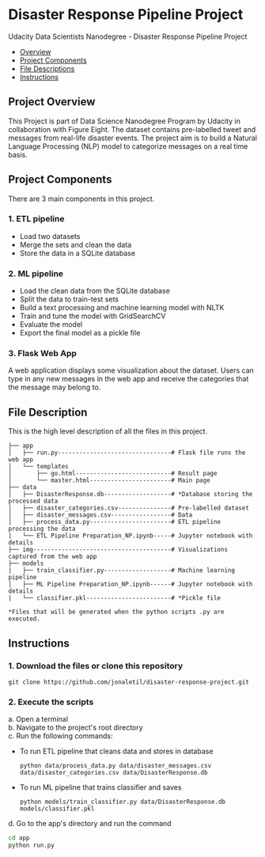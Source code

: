 # Disaster Response Pipeline Project
Udacity Data Scientists Nanodegree - Disaster Response Pipeline Project

- [Overview](#Project-Overview)
- [Project Components](#Components)
- [File Descriptions](#File-Descriptions)
- [Instructions](#how-to)

## Project Overview <a name="Project-Overview"></a>
This Project is part of Data Science Nanodegree Program by Udacity in collaboration with Figure Eight. The dataset contains pre-labelled tweet and messages from real-life disaster events. The project aim is to build a Natural Language Processing (NLP) model to categorize messages on a real time basis.


## Project Components <a name="Components"></a>
There are 3 main components in this project.
### 1. ETL pipeline
- Load two datasets
- Merge the sets and clean the data
- Store the data in a SQLite database

### 2. ML pipeline
- Load the clean data from the SQLite database
- Split the data to train-test sets
- Build a text processing and machine learning model with NLTK
- Train and tune the model with GridSearchCV
- Evaluate the model
- Export the final model as a pickle file

### 3. Flask Web App
A web application displays some visualization about the dataset. Users can type in any new messages in the web app and receive the categories that the message may belong to.

## File Description <a name="File-Descriptions"></a>
This is the high level description of all the files in this project.
```
├── app
│   ├── run.py--------------------------------# Flask file runs the web app
│   └── templates
│       ├── go.html---------------------------# Result page
│       └── master.html-----------------------# Main page
├── data
│   ├── DisasterResponse.db-------------------# *Database storing the processed data
│   ├── disaster_categories.csv---------------# Pre-labelled dataset
│   ├── disaster_messages.csv-----------------# Data
│   ├── process_data.py-----------------------# ETL pipeline processing the data
|   └── ETL Pipeline Preparation_NP.ipynb-----# Jupyter notebook with details
├── img---------------------------------------# Visualizations captured from the web app
├── models
|   ├── train_classifier.py-------------------# Machine learning pipeline
│   ├── ML Pipeline Preparation_NP.ipynb------# Jupyter notebook with details
|   └── classifier.pkl------------------------# *Pickle file

*Files that will be generated when the python scripts .py are executed.
```

## Instructions <a name="how-to"></a>
### 1. Download the files or clone this repository
  ```
  git clone https://github.com/jonaletil/disaster-response-project.git
  ```
### 2. Execute the scripts
a. Open a terminal <br>
b. Navigate to the project's root directory <br>
c. Run the following commands: <br>
- To run ETL pipeline that cleans data and stores in database
  ```
  python data/process_data.py data/disaster_messages.csv data/disaster_categories.csv data/DisasterResponse.db
  ```
- To run ML pipeline that trains classifier and saves
  ```
  python models/train_classifier.py data/DisasterResponse.db models/classifier.pkl
  ```

d. Go to the app's directory and run the command
```sh
cd app
python run.py
```


